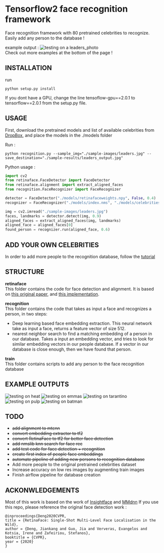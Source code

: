# Tensorflow2 face recognition framework

Face recognition framework with 80 pretrained celebrities to recognize.   
Easily add any person to the database !

example output :
![testing on a leaders_photo](sample-results/leaders_output.jpg)   
Check out more examples at the bottom of the page !

## INSTALLATION
run
```angular2
python setup.py install
```
If you dont have a GPU, change the line tensoflow-gpu==2.0.1 to tensorflow==2.0.1 from the setup.py file.

## USAGE
First, download the pretrained models and list of available celebrities from [DropBox](https://www.dropbox.com/sh/34vd1zmtsdch8ln/AABfP5l3ITZo5jzgvZaiZZ3ja?dl=0),
and place the models in the ./models folder

Run : 
```angular2
python recognition.py --sample_img="./sample-images/leaders.jpg" --save_destination="./sample-results/leaders_output.jpg"
```

Python usage : 
```python
import cv2
from retinaface.FaceDetector import FaceDetector
from retinaface.alignment import extract_aligned_faces
from recognition.FaceRecognizer import FaceRecognizer

detector = FaceDetector("./models/retinafaceweights.npy", False, 0.4)
recognizer = FaceRecognizer("./models/index.nms", "./models/celebrities_mapping.json", "./models/faceEmbeddings.npy")

img = cv2.imread("./sample-images/leaders.jpg")
faces, landmarks = detector.detect(img, 0.9)
aligned_faces = extract_aligned_faces(img, landmarks)
aligned_face = aligned_faces[0]
found_person = recognizer.run(aligned_face, 0.6)
```

## ADD YOUR OWN CELEBRITIES
In order to add more people to the recognition database, follow the [tutorial](train/tutorial.md)

## STRUCTURE
**retinaface**   
This folder contains the code for face detection and alignment. It is based on [this original paper](https://arxiv.org/pdf/1905.00641.pdf), and [this implementation](https://github.com/StanislasBertrand/RetinaFace-tf2).   

**recognition**  
This folder contains the code that takes as input a face and recognizes a person, in two steps:
* Deep learning based face embedding extraction. This neural network take as input a face, returns a feature vector of size 512.
* nearest neighbor search to find a matching embedding of a person in our database. Takes a input an embedding vector, and tries to look for similar embedding vectors in our people database. If a vector in our database is close enough, then we have found that person.

**train**  
This folder contains scripts to add any person to the face recognition database

## EXAMPLE OUTPUTS
![testing on heat](sample-results/heat_output.jpg)
![testing on emmas](sample-results/emmas_output.jpg)
![testing on tarantino](sample-results/hollywood_output.jpg)
![testing on pulp](sample-results/pulp_output.jpg)
![testing on batman](sample-results/batman_output.jpg)

## TODO
* ~~add alignment to mtcnn~~
* ~~convert embedding extractor to tf2~~
* ~~convert RetinaFace to tf2 for better face detection~~
* ~~add nmslib knn search for face rec~~
* ~~add test code for face detection + recognition~~ 
* ~~create first index of people face embeddings~~
* ~~automate pipeline of adding new persons to recognition database~~
* Add more people to the original pretrained celebrities dataset
* Increase accuracy on low res images by augmenting train images
* Finish airflow pipeline for database creation

## ACKONWLEDGEMENTS
Most of this work is based on the work of [Insightface](https://github.com/deepinsight/insightface#512-d-feature-embedding) and [MMdnn](https://github.com/microsoft/MMdnn)
If you use this repo, please reference the original face detection work :

```  
@inproceedings{Deng2020CVPR,
title = {RetinaFace: Single-Shot Multi-Level Face Localisation in the Wild},
author = {Deng, Jiankang and Guo, Jia and Ververas, Evangelos and Kotsia, Irene and Zafeiriou, Stefanos},
booktitle = {CVPR},
year = {2020}
}
```

